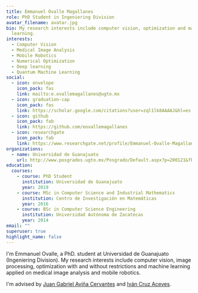 ```yaml
---
title: Emmanuel Ovalle Magallanes
role: PhD Student in Ingeniering Division
avatar_filename: avatar.jpg
bio: My research interests include computer vision, optimization and machine
  learning.
interests:
  - Computer Vision
  - Medical Image Analysis
  - Mobile Robotics
  - Numerical Optimization
  - Deep learning
  - Quantum Machine Learning
social:
  - icon: envelope
    icon_pack: fas
    link: mailto:e.ovallemagallanes@ugto.mx
  - icon: graduation-cap
    icon_pack: fas
    link: https://scholar.google.com/citations?user=zql1lk8AAAAJ&hl=es
  - icon: github
    icon_pack: fab
    link: https://github.com/eovallemagallanes
  - icon: researchgate
    icon_pack: fab
    link: https://www.researchgate.net/profile/Emmanuel-Ovalle-Magallanes
organizations:
  - name: Universidad de Guanajuato
    url: http://www.posgrados.ugto.mx/Posgrado/Default.aspx?p=200121&fbclid=IwAR2xJpEnwq-1qsx4wgIu1okju8tRlW_lq4_HGp7G939U0XRAamBpXVhTxww
education:
  courses:
    - course: PhD Student
      institution: Universidad de Guanajuato
      year: 2019
    - course: MSc in Computer Science and Industrial Mathematics
      institution: Centro de Investigación en Matemáticas
      year: 2016
    - course: BSc in Computer Science Engineering
      institution: Universidad Autónoma de Zacatecas
      year: 2014
email: ""
superuser: true
highlight_name: false
---
```

I'm Emmanuel Ovalle, a PhD. student at Universidad de Guanajuato (Ingeniering Division). My research interests include computer vision, image processing, optimization with and without restrictions and machine learning applied on medical image analysis and mobile robotics.

I'm advised by [Juan Gabriel Aviña Cervantes](https://scholar.google.com.mx/citations?user=6t0optYAAAAJ&hl=es) and [Iván Cruz Aceves](http://personal.cimat.mx:8181/~ivan.cruz/index.html).

[//]: # ({{< icon name="download" pack="fas" >}} Download my {{< staticref "uploads/demo_resume.pdf" "newtab" >}}resumé{{< /staticref >}}.)